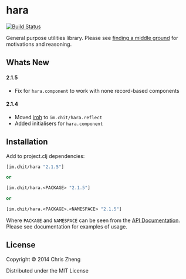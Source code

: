 # hara 
[![Build Status](https://travis-ci.org/zcaudate/hara.png?branch=master)](https://travis-ci.org/zcaudate/hara)

General purpose utilities library. Please see [finding a middle ground](http://z.caudate.me/finding-a-middle-ground/) for motivations and reasoning.

## Whats New

#### 2.1.5
- Fix for `hara.component` to work with none record-based components

#### 2.1.4

- Moved [iroh](http://github.com/zcaudate/iroh) to `im.chit/hara.reflect`
- Added initialisers for `hara.component`

## Installation


Add to project.clj dependencies:

```clojure
[im.chit/hara "2.1.5"]

or

[im.chit/hara.<PACKAGE> "2.1.5"]

or

[im.chit/hara.<PACKAGE>.<NAMESPACE> "2.1.5"]
```

Where `PACKAGE` and `NAMESPACE` can be seen from the [API Documentation](http://docs.caudate.me/hara/). Please see documentation for examples of usage.

## License

Copyright © 2014 Chris Zheng

Distributed under the MIT License
